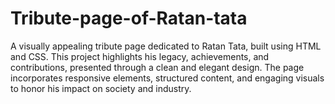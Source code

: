 # Tribute-page-of-Ratan-tata
 A visually appealing tribute page dedicated to Ratan Tata, built using HTML and CSS. This project highlights his legacy, achievements, and contributions, presented through a clean and elegant design. The page incorporates responsive elements, structured content, and engaging visuals to honor his impact on society and industry.
